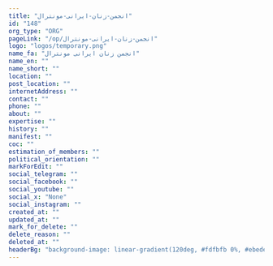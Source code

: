 ```yaml
---
title: "انجمن-زنان-ایرانی-مونترال"
id: "148"
org_type: "ORG"
pageLink: "/op/انجمن-زنان-ایرانی-مونترال"
logo: "logos/temporary.png"
name_fa: "انجمن زنان ایرانی مونترال"
name_en: ""
name_short: ""
location: ""
post_location: ""
internetAddress: ""
contact: ""
phone: ""
about: ""
expertise: ""
history: ""
manifest: ""
coc: ""
estimation_of_members: ""
political_orientation: ""
markForEdit: ""
social_telegram: ""
social_facebook: ""
social_youtube: ""
social_x: "None"
social_instagram: ""
created_at: ""
updated_at: ""
mark_for_delete: ""
delete_reason: ""
deleted_at: ""
headerBg: "background-image: linear-gradient(120deg, #fdfbfb 0%, #ebedee 100%);"
---
```


